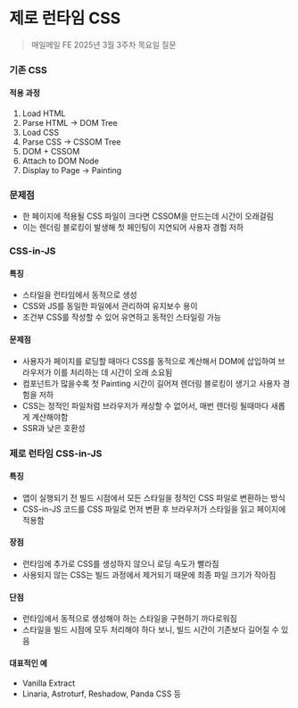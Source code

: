 #  제로 런타임 CSS

> 매일메일 FE 2025년 3월 3주차 목요일 질문

### 기존 CSS
#### 적용 과정
1. Load HTML
2. Parse HTML -> DOM Tree
3. Load CSS
4. Parse CSS -> CSSOM Tree
5. DOM + CSSOM 
6. Attach to DOM Node
7. Display to Page -> Painting

### 문제점
- 한 페이지에 적용될 CSS 파일이 크다면 CSSOM을 만드는데 시간이 오래걸림
- 이는 렌더링 블로킹이 발생해 첫 페인팅이 지연되어 사용자 경험 저하

### CSS-in-JS
#### 특징
- 스타일을 런타임에서 동적으로 생성
- CSS와 JS를 동일한 파일에서 관리하여 유지보수 용이
- 조건부 CSS를 작성할 수 있어 유연하고 동적인 스타일링 가능

#### 문제점
- 사용자가 페이지를 로딩할 때마다 CSS를 동적으로 계산해서 DOM에 삽입하여 브라우저가 이를 처리하는 데 시간이 오래 소요됨
- 컴포넌트가 많을수록 첫 Painting 시간이 길어져 렌더링 블로킹이 생기고 사용자 경험을 저하
- CSS는 정적인 파일처럼 브라우저가 캐싱할 수 없어서, 매번 렌더링 될때마다 새롭게 계산해야함
- SSR과 낮은 호환성

### 제로 런타임 CSS-in-JS
#### 특징
- 앱이 실행되기 전 빌드 시점에서 모든 스타일을 정적인 CSS 파일로 변환하는 방식
- CSS-in-JS 코드를 CSS 파일로 먼저 변환 후 브라우저가 스타일을 읽고 페이지에 적용함

#### 장점
- 런타임에 추가로 CSS를 생성하지 않으니 로딩 속도가 빨라짐
- 사용되지 않는 CSS는 빌드 과정에서 제거되기 때문에 최종 파일 크기가 작아짐

#### 단점
- 런타임에서 동적으로 생성해야 하는 스타일을 구현하기 까다로워짐
- 스타일을 빌드 시점에 모두 처리해야 하다 보니, 빌드 시간이 기존보다 길어질 수 있음

#### 대표적인 예
- Vanilla Extract
- Linaria, Astroturf, Reshadow, Panda CSS 등